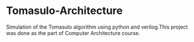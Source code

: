 # Tomasulo-Architecture
Simulation of the Tomasulo algorithm using python and verilog.This project was done as the part of Computer Architecture course.

